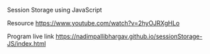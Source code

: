 Session Storage using JavaScript

Resource https://www.youtube.com/watch?v=2hyOJRXgHLo

Program live link https://nadimpallibhargav.github.io/sessionStorage-JS/index.html
